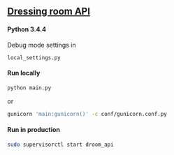 ## [Dressing room API](http://mydressing.ru)

#### Python 3.4.4

Debug mode settings in 
```text
local_settings.py
```

#### Run locally
```bash
python main.py
```
or
```bash
gunicorn 'main:gunicorn()' -c conf/gunicorn.conf.py
```

#### Run in production
```bash
sudo supervisorctl start droom_api
```

